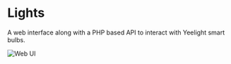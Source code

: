 # Lights
 A web interface along with a PHP based API to interact with Yeelight smart bulbs.
 
![Web UI](https://i.imgur.com/wYrrPS4.png)
